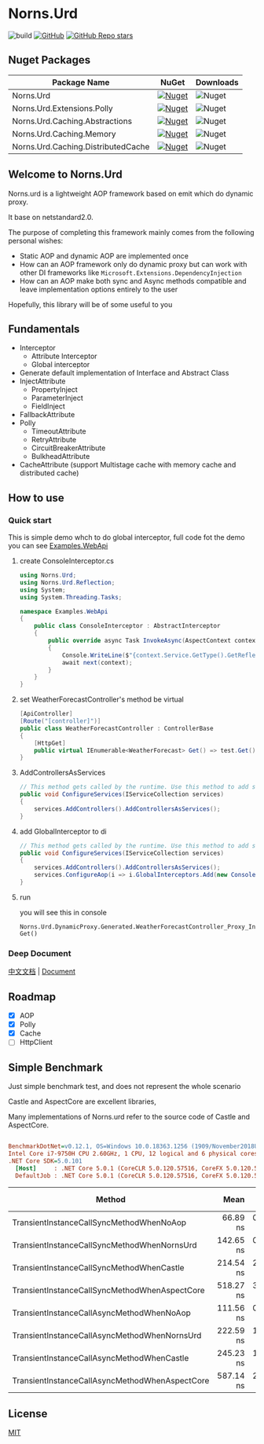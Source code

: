 # Norns.Urd

![build](https://github.com/fs7744/Norns.Urd/workflows/build/badge.svg)
[![GitHub](https://img.shields.io/github/license/fs7744/Norns.Urd)](https://github.com/fs7744/Norns.Urd/blob/main/LICENSE)
[![GitHub Repo stars](https://img.shields.io/github/stars/fs7744/Norns.Urd?style=social)](https://github.com/fs7744/Norns.Urd)

## Nuget Packages

| Package Name |  NuGet | Downloads  |
|--------------|  ------- |  ----  |
| Norns.Urd | [![Nuget](https://img.shields.io/nuget/v/Norns.Urd?style=flat-square)](https://www.nuget.org/packages/Norns.Urd/) | ![Nuget](https://img.shields.io/nuget/dt/Norns.Urd?style=flat-square) |
| Norns.Urd.Extensions.Polly | [![Nuget](https://img.shields.io/nuget/v/Norns.Urd.Extensions.Polly?style=flat-square)](https://www.nuget.org/packages/Norns.Urd.Extensions.Polly/) | ![Nuget](https://img.shields.io/nuget/dt/Norns.Urd.Extensions.Polly?style=flat-square) |
| Norns.Urd.Caching.Abstractions | [![Nuget](https://img.shields.io/nuget/v/Norns.Urd.Caching.Abstractions?style=flat-square)](https://www.nuget.org/packages/Norns.Urd.Caching.Abstractions/) | ![Nuget](https://img.shields.io/nuget/dt/Norns.Urd.Caching.Abstractions?style=flat-square) |
| Norns.Urd.Caching.Memory | [![Nuget](https://img.shields.io/nuget/v/Norns.Urd.Caching.Memory?style=flat-square)](https://www.nuget.org/packages/Norns.Urd.Caching.Memory/) | ![Nuget](https://img.shields.io/nuget/dt/Norns.Urd.Caching.Memory?style=flat-square) |
| Norns.Urd.Caching.DistributedCache | [![Nuget](https://img.shields.io/nuget/v/Norns.Urd.Caching.DistributedCache?style=flat-square)](https://www.nuget.org/packages/Norns.Urd.Caching.DistributedCache/) | ![Nuget](https://img.shields.io/nuget/dt/Norns.Urd.Caching.DistributedCache?style=flat-square) |

## Welcome to Norns.Urd

Norns.urd is a lightweight AOP framework based on emit which do dynamic proxy.

It base on netstandard2.0.

The purpose of completing this framework mainly comes from the following personal wishes:

- Static AOP and dynamic AOP are implemented once
- How can an AOP framework only do dynamic proxy but can work with other DI frameworks like `Microsoft.Extensions.DependencyInjection`
- How can an AOP make both sync and Async methods compatible and leave implementation options entirely to the user

Hopefully, this library will be of some useful to you

## Fundamentals

- Interceptor
  - Attribute Interceptor
  - Global interceptor
- Generate default implementation of Interface and Abstract Class
- InjectAttribute
  - PropertyInject
  - ParameterInject
  - FieldInject
- FallbackAttribute
- Polly
    - TimeoutAttribute
    - RetryAttribute
    - CircuitBreakerAttribute
    - BulkheadAttribute
- CacheAttribute   (support Multistage cache with memory cache and distributed cache)

## How to use

### Quick start

This is simple demo whch to do global interceptor, full code fot the demo you can see [Examples.WebApi](https://github.com/fs7744/Norns.Urd/tree/main/test/Examples.WebApi)

1. create ConsoleInterceptor.cs

    ```csharp
    using Norns.Urd;
    using Norns.Urd.Reflection;
    using System;
    using System.Threading.Tasks;

    namespace Examples.WebApi
    {
        public class ConsoleInterceptor : AbstractInterceptor
        {
            public override async Task InvokeAsync(AspectContext context, AsyncAspectDelegate next)
            {
                Console.WriteLine($"{context.Service.GetType().GetReflector().FullDisplayName}.{context.Method.GetReflector().DisplayName}");
                await next(context);
            }
        }
    }
    ```

2. set WeatherForecastController's method be virtual

    ```csharp
    [ApiController]
    [Route("[controller]")]
    public class WeatherForecastController : ControllerBase
    {
        [HttpGet]
        public virtual IEnumerable<WeatherForecast> Get() => test.Get();
    }
    ```

3. AddControllersAsServices

    ```csharp
    // This method gets called by the runtime. Use this method to add services to the container.
    public void ConfigureServices(IServiceCollection services)
    {
        services.AddControllers().AddControllersAsServices();
    }
    ```

4. add GlobalInterceptor to di

    ```csharp
    // This method gets called by the runtime. Use this method to add services to the container.
    public void ConfigureServices(IServiceCollection services)
    {
        services.AddControllers().AddControllersAsServices();
        services.ConfigureAop(i => i.GlobalInterceptors.Add(new ConsoleInterceptor()));
    }
    ```

5. run 

    you will see this in console 

    ``` shell
    Norns.Urd.DynamicProxy.Generated.WeatherForecastController_Proxy_Inherit.IEnumerable<WeatherForecast> Get()
    ```

### Deep Document

[中文文档](https://fs7744.github.io/Norns.Urd/zh-cn/index.html) |  [Document](https://fs7744.github.io/Norns.Urd/index.html)

## Roadmap

- [x] AOP
- [x] Polly
- [x] Cache
- [ ] HttpClient

## Simple Benchmark

Just simple benchmark test, and does not represent the whole scenario

Castle and AspectCore are excellent libraries,

Many implementations of Norns.urd refer to the source code of Castle and AspectCore.

``` ini

BenchmarkDotNet=v0.12.1, OS=Windows 10.0.18363.1256 (1909/November2018Update/19H2)
Intel Core i7-9750H CPU 2.60GHz, 1 CPU, 12 logical and 6 physical cores
.NET Core SDK=5.0.101
  [Host]     : .NET Core 5.0.1 (CoreCLR 5.0.120.57516, CoreFX 5.0.120.57516), X64 RyuJIT
  DefaultJob : .NET Core 5.0.1 (CoreCLR 5.0.120.57516, CoreFX 5.0.120.57516), X64 RyuJIT


```
|                                         Method |      Mean |    Error |   StdDev |  Gen 0 | Gen 1 | Gen 2 | Allocated |
|----------------------------------------------- |----------:|---------:|---------:|-------:|------:|------:|----------:|
|       TransientInstanceCallSyncMethodWhenNoAop |  66.89 ns | 0.534 ns | 0.473 ns | 0.0178 |     - |     - |     112 B |
|    TransientInstanceCallSyncMethodWhenNornsUrd | 142.65 ns | 0.373 ns | 0.331 ns | 0.0534 |     - |     - |     336 B |
|      TransientInstanceCallSyncMethodWhenCastle | 214.54 ns | 2.738 ns | 2.286 ns | 0.0815 |     - |     - |     512 B |
|  TransientInstanceCallSyncMethodWhenAspectCore | 518.27 ns | 3.595 ns | 3.363 ns | 0.1030 |     - |     - |     648 B |
|      TransientInstanceCallAsyncMethodWhenNoAop | 111.56 ns | 0.705 ns | 0.659 ns | 0.0408 |     - |     - |     256 B |
|   TransientInstanceCallAsyncMethodWhenNornsUrd | 222.59 ns | 1.128 ns | 1.055 ns | 0.0763 |     - |     - |     480 B |
|     TransientInstanceCallAsyncMethodWhenCastle | 245.23 ns | 1.295 ns | 1.211 ns | 0.1044 |     - |     - |     656 B |
| TransientInstanceCallAsyncMethodWhenAspectCore | 587.14 ns | 2.245 ns | 2.100 ns | 0.1373 |     - |     - |     864 B |

## License
[MIT](https://github.com/fs7744/Norns.Urd/blob/main/LICENSE)